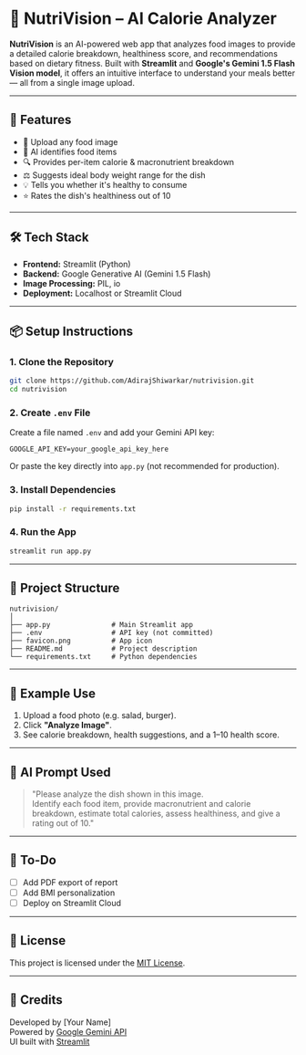 
# 🍎 NutriVision – AI Calorie Analyzer

**NutriVision** is an AI-powered web app that analyzes food images to provide a detailed calorie breakdown, healthiness score, and recommendations based on dietary fitness. Built with **Streamlit** and **Google's Gemini 1.5 Flash Vision model**, it offers an intuitive interface to understand your meals better — all from a single image upload.

---

## 🚀 Features

- 📸 Upload any food image
- 🧠 AI identifies food items
- 🔍 Provides per-item calorie & macronutrient breakdown
- ⚖️ Suggests ideal body weight range for the dish
- 💡 Tells you whether it's healthy to consume
- ⭐ Rates the dish's healthiness out of 10

---

## 🛠️ Tech Stack

- **Frontend:** Streamlit (Python)
- **Backend:** Google Generative AI (Gemini 1.5 Flash)
- **Image Processing:** PIL, io
- **Deployment:** Localhost or Streamlit Cloud

---

## 📦 Setup Instructions

### 1. Clone the Repository
```bash
git clone https://github.com/AdirajShiwarkar/nutrivision.git
cd nutrivision
```

### 2. Create `.env` File

Create a file named `.env` and add your Gemini API key:

```env
GOOGLE_API_KEY=your_google_api_key_here
```

Or paste the key directly into `app.py` (not recommended for production).

### 3. Install Dependencies
```bash
pip install -r requirements.txt
```

### 4. Run the App
```bash
streamlit run app.py
```

---

## 📁 Project Structure

```
nutrivision/
│
├── app.py               # Main Streamlit app
├── .env                 # API key (not committed)
├── favicon.png          # App icon
├── README.md            # Project description
└── requirements.txt     # Python dependencies
```

---

## 📸 Example Use

1. Upload a food photo (e.g. salad, burger).
2. Click **"Analyze Image"**.
3. See calorie breakdown, health suggestions, and a 1–10 health score.

---

## 🧠 AI Prompt Used

> "Please analyze the dish shown in this image.  
> Identify each food item, provide macronutrient and calorie breakdown, estimate total calories, assess healthiness, and give a rating out of 10."

---

## 📝 To-Do

- [ ] Add PDF export of report  
- [ ] Add BMI personalization  
- [ ] Deploy on Streamlit Cloud

---

## 📄 License

This project is licensed under the [MIT License](LICENSE).

---

## 🙌 Credits

Developed by [Your Name]  
Powered by [Google Gemini API](https://ai.google.dev)  
UI built with [Streamlit](https://streamlit.io/)
